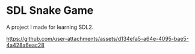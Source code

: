 # SDL Snake Game

A project I made for learning SDL2.

https://github.com/user-attachments/assets/d134efa5-a64e-4095-bae5-4a428a6eac28
